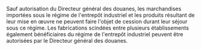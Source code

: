 Sauf autorisation du Directeur général des douanes,
les marchandises importées sous le régime de l'entrepôt industriel et
les produits résultant de leur mise en œuvre ne peuvent faire l'objet de
cession durant leur séjour sous ce régime.
Les fabrications scindées entre plusieurs établissements également
bénéficiaires du régime de l'entrepôt industriel peuvent être autorisées
par le Directeur général des douanes.